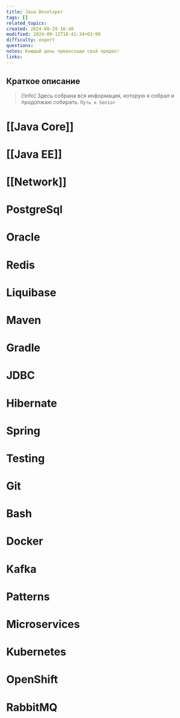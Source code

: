 ```yaml
---
title: Java Developer
tags: []
related_topics: 
created: 2024-08-29 16:48
modified: 2024-09-12T18:41:34+03:00
difficulty: expert
questions: 
notes: Каждый день превосходи свой предел!
links: 
---
```

## Краткое описание
> [!info] Здесь собрана вся информация, которую я собрал и продолжаю собирать. 
> `Путь к Senior` 

# [[Java Core]]
# [[Java EE]]

# [[Network]]
# PostgreSql
# Oracle
# Redis
# Liquibase
# Maven
# Gradle
# JDBC
# Hibernate
# Spring 
# Testing
# Git
# Bash
# Docker
# Kafka
# Patterns
# Microservices
# Kubernetes
# OpenShift
# RabbitMQ

